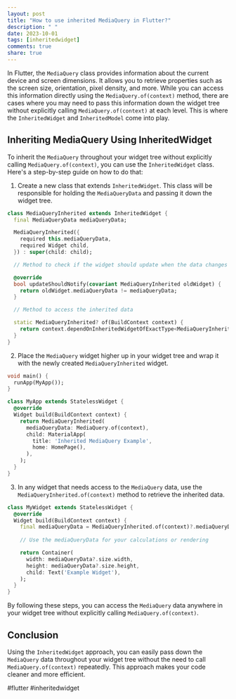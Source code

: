 ```yaml
---
layout: post
title: "How to use inherited MediaQuery in Flutter?"
description: " "
date: 2023-10-01
tags: [inheritedwidget]
comments: true
share: true
---
```


In Flutter, the `MediaQuery` class provides information about the current device and screen dimensions. It allows you to retrieve properties such as the screen size, orientation, pixel density, and more. While you can access this information directly using the `MediaQuery.of(context)` method, there are cases where you may need to pass this information down the widget tree without explicitly calling `MediaQuery.of(context)` at each level. This is where the `InheritedWidget` and `InheritedModel` come into play.

## Inheriting MediaQuery Using InheritedWidget

To inherit the `MediaQuery` throughout your widget tree without explicitly calling `MediaQuery.of(context)`, you can use the `InheritedWidget` class. Here's a step-by-step guide on how to do that:

1. Create a new class that extends `InheritedWidget`. This class will be responsible for holding the `MediaQueryData` and passing it down the widget tree.

```dart
class MediaQueryInherited extends InheritedWidget {
  final MediaQueryData mediaQueryData;

  MediaQueryInherited({
    required this.mediaQueryData,
    required Widget child,
  }) : super(child: child);

  // Method to check if the widget should update when the data changes

  @override
  bool updateShouldNotify(covariant MediaQueryInherited oldWidget) {
    return oldWidget.mediaQueryData != mediaQueryData;
  }

  // Method to access the inherited data

  static MediaQueryInherited? of(BuildContext context) {
    return context.dependOnInheritedWidgetOfExactType<MediaQueryInherited>();
  }
}
```

2. Place the `MediaQuery` widget higher up in your widget tree and wrap it with the newly created `MediaQueryInherited` widget.

```dart
void main() {
  runApp(MyApp());
}

class MyApp extends StatelessWidget {
  @override
  Widget build(BuildContext context) {
    return MediaQueryInherited(
      mediaQueryData: MediaQuery.of(context),
      child: MaterialApp(
        title: 'Inherited MediaQuery Example',
        home: HomePage(),
      ),
    );
  }
}
```

3. In any widget that needs access to the `MediaQuery` data, use the `MediaQueryInherited.of(context)` method to retrieve the inherited data.

```dart
class MyWidget extends StatelessWidget {
  @override
  Widget build(BuildContext context) {
    final mediaQueryData = MediaQueryInherited.of(context)?.mediaQueryData;
    
    // Use the mediaQueryData for your calculations or rendering

    return Container(
      width: mediaQueryData?.size.width,
      height: mediaQueryData?.size.height,
      child: Text('Example Widget'),
    );
  }
}
```

By following these steps, you can access the `MediaQuery` data anywhere in your widget tree without explicitly calling `MediaQuery.of(context)`.

## Conclusion

Using the `InheritedWidget` approach, you can easily pass down the `MediaQuery` data throughout your widget tree without the need to call `MediaQuery.of(context)` repeatedly. This approach makes your code cleaner and more efficient.

#flutter #inheritedwidget
